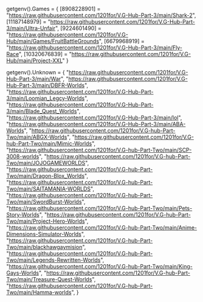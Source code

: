 getgenv().Games = {
    [8908228901] = "https://raw.githubusercontent.com/1201for/V.G-Hub-Part-3/main/Shark-2",
    [11187148979] = "https://raw.githubusercontent.com/1201for/V.G-Hub-Part-3/main/Ultra-Unfair",
    [9224601490] = "https://raw.githubusercontent.com/1201for/V.G-Hub/main/Games/FruitBattleGrounds",
    [6679968919] = "https://raw.githubusercontent.com/1201for/V.G-Hub-Part-3/main/Fly-Race",
    [10320676839] = "https://raw.githubusercontent.com/1201for/V.G-Hub/main/Project-XXL"
}

getgenv().Unknown = {
    "https://raw.githubusercontent.com/1201for/V.G-Hub-Part-3/main/War",
    "https://raw.githubusercontent.com/1201for/V.G-Hub-Part-3/main/DBFR-Worlds",
    "https://raw.githubusercontent.com/1201for/V.G-Hub-Part-3/main/Loomian_Legcy-Worlds",
    "https://raw.githubusercontent.com/1201for/V.G-Hub-Part-3/main/Blade_Quest_Worlds",
    "https://raw.githubusercontent.com/1201for/V.G-Hub-Part-3/main/lol",
    "https://raw.githubusercontent.com/1201for/V.G-Hub-Part-3/main/ABA-Worlds",
    "https://raw.githubusercontent.com/1201for/V.G-hub-Part-Two/main/ABGX-Worlds",
    "https://raw.githubusercontent.com/1201for/V.G-hub-Part-Two/main/Mimic-Worlds",
    "https://raw.githubusercontent.com/1201for/V.G-hub-Part-Two/main/SCP-3008-worlds",
    "https://raw.githubusercontent.com/1201for/V.G-hub-Part-Two/main/JOJOGAMEWORLDS",
    "https://raw.githubusercontent.com/1201for/V.G-hub-Part-Two/main/Dragon-Blox_Worlds",
    "https://raw.githubusercontent.com/1201for/V.G-hub-Part-Two/main/SAITAMANIA-WORLDS",
    "https://raw.githubusercontent.com/1201for/V.G-hub-Part-Two/main/SwordBurst-Worlds",
    "https://raw.githubusercontent.com/1201for/V.G-hub-Part-Two/main/Pets-Story-Worlds",
    "https://raw.githubusercontent.com/1201for/V.G-hub-Part-Two/main/Project-Hero-Worlds",
    "https://raw.githubusercontent.com/1201for/V.G-hub-Part-Two/main/Anime-Dimensions-Simulator-Worlds",
    "https://raw.githubusercontent.com/1201for/V.G-hub-Part-Two/main/blackhawgaymision",
    "https://raw.githubusercontent.com/1201for/V.G-hub-Part-Two/main/Legends-Rewritten-Worlds",
    "https://raw.githubusercontent.com/1201for/V.G-hub-Part-Two/main/King-Gays-Worlds",
    "https://raw.githubusercontent.com/1201for/V.G-hub-Part-Two/main/Treasure-Quest-Worlds",
    "https://raw.githubusercontent.com/1201for/V.G-hub-Part-Two/main/Hamma-worlds",
}
